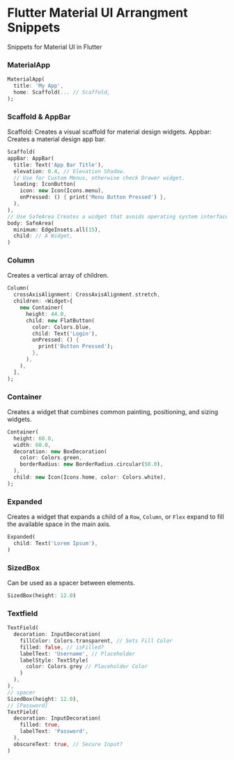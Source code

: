 # Flutter Material UI Arrangment Snippets
Snippets for Material UI in Flutter

### MaterialApp
```dart
MaterialApp(
  title: 'My App',
  home: Scaffold(... // Scaffold,
);
```

### Scaffold & AppBar
Scaffold: Creates a visual scaffold for material design widgets.
Appbar: Creates a material design app bar.

```dart
Scaffold(
appBar: AppBar(
  title: Text('App Bar Title'),
  elevation: 0.4, // Elevation Shadow.
  // Use for Custom Menus, otherwise check Drawer widget.
  leading: IconButton(
    icon: new Icon(Icons.menu),
    onPressed: () { print('Menu Button Pressed') },
  ),
),
// Use SafeArea Creates a widget that avoids operating system interfaces. 
body: SafeArea(
  minimum: EdgeInsets.all(15),
  child: // A Widget,
)
```

### Column
Creates a vertical array of children.

```dart
Column(
  crossAxisAlignment: CrossAxisAlignment.stretch,
  children: <Widget>[
    new Container(
      height: 44.0,
      child: new FlatButton(
        color: Colors.blue,
        child: Text('Login'),
        onPressed: () {
          print('Button Pressed');
        },
      ),
    ),
  ],
);
```

### Container
Creates a widget that combines common painting, positioning, and sizing widgets.

```dart
Container(
  height: 60.0,
  width: 60.0,
  decoration: new BoxDecoration(
    color: Colors.green,
    borderRadius: new BorderRadius.circular(50.0),
  ),
  child: new Icon(Icons.home, color: Colors.white),
);
```

### Expanded
Creates a widget that expands a child of a `Row`, `Column`, or `Flex` expand to fill the available space in the main axis.

```dart
Expanded(
  child: Text('Lorem Ipsum'),
)
```

### SizedBox
Can be used as a spacer between elements.

```dart
SizedBox(height: 12.0)
```

### Textfield

```dart
TextField(
  decoration: InputDecoration(
    fillColor: Colors.transparent, // Sets Fill Color
    filled: false, // isFilled?
    labelText: 'Username', // Placeholder
    labelStyle: TextStyle(
      color: Colors.grey // Placeholder Color
    )
  ),
),
// spacer
SizedBox(height: 12.0),
// [Password]
TextField(
  decoration: InputDecoration(
    filled: true,
    labelText: 'Password',
  ),
  obscureText: true, // Secure Input?
)
```
